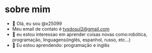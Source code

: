 # sobre mim

- 👋 Olá, eu sou @x25099
- Meu email de contato é tvsdosul2@gmail.com
- 👀 eu estou interessao em aprender coisas novas como:robótica, programação, linguagens(inglês, espanhol, russo, etc...)
- 🌱 Eu estou aprendendo: programação e inglês
